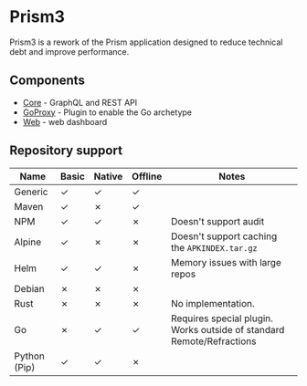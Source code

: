 # Prism3

Prism3 is a rework of the Prism application designed to reduce technical debt and improve performance.

## Components

* [Core](core/README.md) - GraphQL and REST API
* [GoProxy](goproxy/README.md) - Plugin to enable the Go archetype
* [Web](web/README.md) - web dashboard

## Repository support

| Name         | Basic | Native | Offline | Notes                                                                 |
|--------------|-------|--------|---------|-----------------------------------------------------------------------|
| Generic      | ✓     | ✓      | ✓       |                                                                       |
| Maven        | ✓     | ✗      | ✓       |                                                                       |
| NPM          | ✓     | ✓      | ✗       | Doesn't support audit                                                 |
| Alpine       | ✓     | ✗      | ✗       | Doesn't support caching the `APKINDEX.tar.gz`                         |
| Helm         | ✓     | ✓      | ✗       | Memory issues with large repos                                        |
| Debian       | ✗     | ✗      | ✗       |                                                                       |
| Rust         | ✗     | ✗      | ✗       | No implementation.                                                    |
| Go           | ✗     | ✓      | ✓       | Requires special plugin. Works outside of standard Remote/Refractions |
| Python (Pip) | ✓     | ✓      | ✗       |                                                                       |
